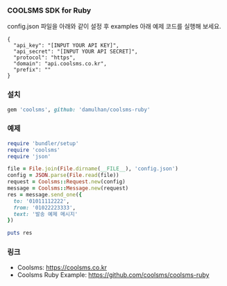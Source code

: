 ### COOLSMS SDK for Ruby 

config.json 파일을 아래와 같이 설정 후 examples 아래 예제 코드를 실행해 보세요.
```
{
  "api_key": "[INPUT YOUR API KEY]",
  "api_secret": "[INPUT YOUR API SECRET]",
  "protocol": "https",
  "domain": "api.coolsms.co.kr",
  "prefix": ""
}
```

### 설치 

```ruby
gem 'coolsms', github: 'damulhan/coolsms-ruby'
```

### 예제

```ruby
require 'bundler/setup'
require 'coolsms'
require 'json'

file = File.join(File.dirname(__FILE__), 'config.json')
config = JSON.parse(File.read(file))
request = Coolsms::Request.new(config)
message = Coolsms::Message.new(request)
res = message.send_one({
  to: '01011112222',
  from: '01022223333',
  text: '발송 예제 메시지'
})

puts res
```

### 링크

* Coolsms: https://coolsms.co.kr 
* Coolsms Ruby Example: https://github.com/coolsms/coolsms-ruby 
